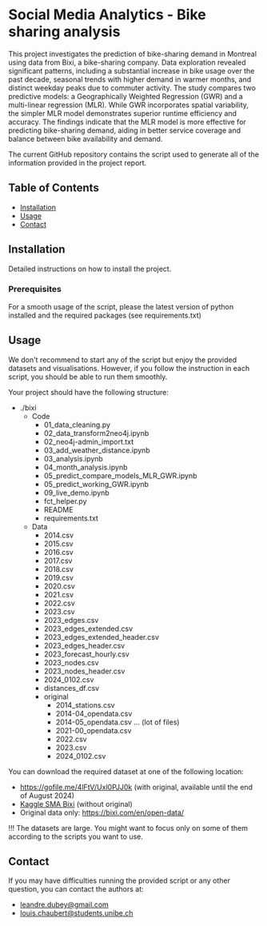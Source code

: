 # Social Media Analytics - Bike sharing analysis

This project investigates the prediction of bike-sharing demand in Montreal using data from Bixi, a bike-sharing company. Data exploration revealed significant patterns, including a substantial increase in bike usage over the past decade, seasonal trends with higher demand in warmer months, and distinct weekday peaks due to commuter activity. The study compares two predictive models: a Geographically Weighted Regression (GWR) and a multi-linear regression (MLR). While GWR incorporates spatial variability, the simpler MLR model demonstrates superior runtime efficiency and accuracy. The findings indicate that the MLR model is more effective for predicting bike-sharing demand, aiding in better service coverage and balance between bike availability and demand.

The current GitHub repository contains the script used to generate all of the information provided in the project report.

## Table of Contents

- [Installation](#installation)
- [Usage](#usage)
- [Contact](#contact)

## Installation

Detailed instructions on how to install the project.

### Prerequisites

For a smooth usage of the script, please the latest version of python installed and the required packages (see requirements.txt)

## Usage

We don't recommend to start any of the script but enjoy the provided datasets and visualisations.
However, if you follow the instruction in each script, you should be able to run them smoothly.

Your project should have the following structure:
* ./bixi
    * Code
        * 01_data_cleaning.py
        * 02_data_transform2neo4j.ipynb
        * 02_neo4j-admin_import.txt
        * 03_add_weather_distance.ipynb
        * 03_analysis.ipynb
        * 04_month_analysis.ipynb
        * 05_predict_compare_models_MLR_GWR.ipynb
        * 05_predict_working_GWR.ipynb
        * 09_live_demo.ipynb
        * fct_helper.py
        * README
        * requirements.txt
    * Data
        * 2014.csv
        * 2015.csv
        * 2016.csv
        * 2017.csv
        * 2018.csv
        * 2019.csv
        * 2020.csv
        * 2021.csv
        * 2022.csv
        * 2023.csv
        * 2023_edges.csv
        * 2023_edges_extended.csv
        * 2023_edges_extended_header.csv
        * 2023_edges_header.csv
        * 2023_forecast_hourly.csv
        * 2023_nodes.csv
        * 2023_nodes_header.csv
        * 2024_0102.csv
        * distances_df.csv
        * original
            * 2014_stations.csv
            * 2014-04_opendata.csv
            * 2014-05_opendata.csv
            ... (lot of files)
            * 2021-00_opendata.csv
            * 2022.csv
            * 2023.csv
            * 2024_0102.csv


You can download the required dataset at one of the following location:
* https://gofile.me/4lFtV/Uxl0PJJ0k (with original, available until the end of August 2024)
* [Kaggle SMA Bixi](https://kaggle.com/datasets/1064fa190a636f6dbd2020dfa6de620acfe1754299e56cdec865ee1d08a27994) (without original)
* Original data only: https://bixi.com/en/open-data/

!!! The datasets are large. You might want to focus only on some of them according to the scripts you want to use.

## Contact

If you may have difficulties running the provided script or any other question, you can contact the authors at:
* leandre.dubey@gmail.com
* louis.chaubert@students.unibe.ch

